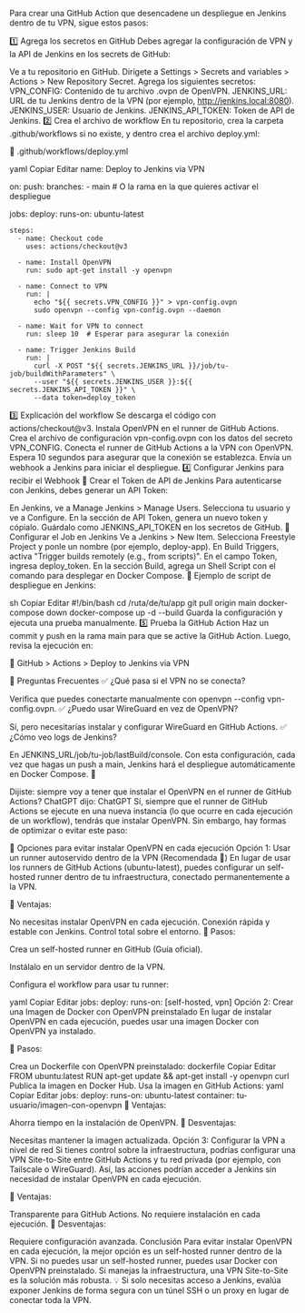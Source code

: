 Para crear una GitHub Action que desencadene un despliegue en Jenkins dentro de tu VPN, sigue estos pasos:

1️⃣ Agrega los secretos en GitHub
Debes agregar la configuración de VPN y la API de Jenkins en los secrets de GitHub:

Ve a tu repositorio en GitHub.
Dirígete a Settings > Secrets and variables > Actions > New Repository Secret.
Agrega los siguientes secretos:
VPN_CONFIG: Contenido de tu archivo .ovpn de OpenVPN.
JENKINS_URL: URL de tu Jenkins dentro de la VPN (por ejemplo, http://jenkins.local:8080).
JENKINS_USER: Usuario de Jenkins.
JENKINS_API_TOKEN: Token de API de Jenkins.
2️⃣ Crea el archivo de workflow
En tu repositorio, crea la carpeta .github/workflows si no existe, y dentro crea el archivo deploy.yml:

📄 .github/workflows/deploy.yml

yaml
Copiar
Editar
name: Deploy to Jenkins via VPN

on:
  push:
    branches:
      - main  # O la rama en la que quieres activar el despliegue

jobs:
  deploy:
    runs-on: ubuntu-latest

    steps:
      - name: Checkout code
        uses: actions/checkout@v3

      - name: Install OpenVPN
        run: sudo apt-get install -y openvpn

      - name: Connect to VPN
        run: |
          echo "${{ secrets.VPN_CONFIG }}" > vpn-config.ovpn
          sudo openvpn --config vpn-config.ovpn --daemon

      - name: Wait for VPN to connect
        run: sleep 10  # Esperar para asegurar la conexión

      - name: Trigger Jenkins Build
        run: |
          curl -X POST "${{ secrets.JENKINS_URL }}/job/tu-job/buildWithParameters" \
          --user "${{ secrets.JENKINS_USER }}:${{ secrets.JENKINS_API_TOKEN }}" \
          --data token=deploy_token
3️⃣ Explicación del workflow
Se descarga el código con actions/checkout@v3.
Instala OpenVPN en el runner de GitHub Actions.
Crea el archivo de configuración vpn-config.ovpn con los datos del secreto VPN_CONFIG.
Conecta el runner de GitHub Actions a la VPN con OpenVPN.
Espera 10 segundos para asegurar que la conexión se establezca.
Envía un webhook a Jenkins para iniciar el despliegue.
4️⃣ Configurar Jenkins para recibir el Webhook
🔹 Crear el Token de API de Jenkins
Para autenticarse con Jenkins, debes generar un API Token:

En Jenkins, ve a Manage Jenkins > Manage Users.
Selecciona tu usuario y ve a Configure.
En la sección de API Token, genera un nuevo token y cópialo.
Guárdalo como JENKINS_API_TOKEN en los secretos de GitHub.
🔹 Configurar el Job en Jenkins
Ve a Jenkins > New Item.
Selecciona Freestyle Project y ponle un nombre (por ejemplo, deploy-app).
En Build Triggers, activa "Trigger builds remotely (e.g., from scripts)".
En el campo Token, ingresa deploy_token.
En la sección Build, agrega un Shell Script con el comando para desplegar en Docker Compose.
📌 Ejemplo de script de despliegue en Jenkins:

sh
Copiar
Editar
#!/bin/bash
cd /ruta/de/tu/app
git pull origin main
docker-compose down
docker-compose up -d --build
Guarda la configuración y ejecuta una prueba manualmente.
5️⃣ Prueba la GitHub Action
Haz un commit y push en la rama main para que se active la GitHub Action. Luego, revisa la ejecución en:

📍 GitHub > Actions > Deploy to Jenkins via VPN

🔹 Preguntas Frecuentes
✅ ¿Qué pasa si el VPN no se conecta?

Verifica que puedes conectarte manualmente con openvpn --config vpn-config.ovpn.
✅ ¿Puedo usar WireGuard en vez de OpenVPN?

Sí, pero necesitarías instalar y configurar WireGuard en GitHub Actions.
✅ ¿Cómo veo logs de Jenkins?

En JENKINS_URL/job/tu-job/lastBuild/console.
Con esta configuración, cada vez que hagas un push a main, Jenkins hará el despliegue automáticamente en Docker Compose. 🚀







Dijiste:
siempre voy a tener que instalar el OpenVPN en el runner de GitHub Actions?
ChatGPT dijo:
ChatGPT
Sí, siempre que el runner de GitHub Actions se ejecute en una nueva instancia (lo que ocurre en cada ejecución de un workflow), tendrás que instalar OpenVPN. Sin embargo, hay formas de optimizar o evitar este paso:

🔹 Opciones para evitar instalar OpenVPN en cada ejecución
Opción 1: Usar un runner autoservido dentro de la VPN (Recomendada 🚀)
En lugar de usar los runners de GitHub Actions (ubuntu-latest), puedes configurar un self-hosted runner dentro de tu infraestructura, conectado permanentemente a la VPN.

📌 Ventajas:

No necesitas instalar OpenVPN en cada ejecución.
Conexión rápida y estable con Jenkins.
Control total sobre el entorno.
📌 Pasos:

Crea un self-hosted runner en GitHub (Guía oficial).

Instálalo en un servidor dentro de la VPN.

Configura el workflow para usar tu runner:

yaml
Copiar
Editar
jobs:
  deploy:
    runs-on: [self-hosted, vpn]
Opción 2: Crear una Imagen de Docker con OpenVPN preinstalado
En lugar de instalar OpenVPN en cada ejecución, puedes usar una imagen Docker con OpenVPN ya instalado.

📌 Pasos:

Crea un Dockerfile con OpenVPN preinstalado:
dockerfile
Copiar
Editar
FROM ubuntu:latest
RUN apt-get update && apt-get install -y openvpn curl
Publica la imagen en Docker Hub.
Usa la imagen en GitHub Actions:
yaml
Copiar
Editar
jobs:
  deploy:
    runs-on: ubuntu-latest
    container: tu-usuario/imagen-con-openvpn
📌 Ventajas:

Ahorra tiempo en la instalación de OpenVPN.
📌 Desventajas:

Necesitas mantener la imagen actualizada.
Opción 3: Configurar la VPN a nivel de red
Si tienes control sobre la infraestructura, podrías configurar una VPN Site-to-Site entre GitHub Actions y tu red privada (por ejemplo, con Tailscale o WireGuard). Así, las acciones podrían acceder a Jenkins sin necesidad de instalar OpenVPN en cada ejecución.

📌 Ventajas:

Transparente para GitHub Actions.
No requiere instalación en cada ejecución.
📌 Desventajas:

Requiere configuración avanzada.
Conclusión
Para evitar instalar OpenVPN en cada ejecución, la mejor opción es un self-hosted runner dentro de la VPN.
Si no puedes usar un self-hosted runner, puedes usar Docker con OpenVPN preinstalado.
Si manejas la infraestructura, una VPN Site-to-Site es la solución más robusta.
💡 Si solo necesitas acceso a Jenkins, evalúa exponer Jenkins de forma segura con un túnel SSH o un proxy en lugar de conectar toda la VPN.
